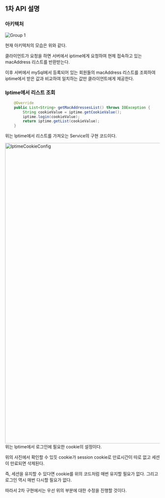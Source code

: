 ## 1차 API 설명

### 아키텍처
![Group 1](https://user-images.githubusercontent.com/102807742/210286789-df2c8fc9-8668-48cd-8555-8092a4aebe0c.png)

현재 아키텍처의 모습은 위와 같다.

클라이언트가 요청을 하면 서버에서 iptime에게 요청하여 현제 접속하고 있는 macAddress 리스트를 반환받는다.

이후 서버에서 mySql에서 등록되어 있는 회원들의 macAddress 리스트를 조회하여 iptime에서 받은 값과 비교하여 일치하는 값만 클라이언트에게 제공한다.

### Iptime에서 리스트 조회
```java
    @Override
    public List<String> getMacAddressesList() throws IOException {
        String cookieValue = iptime.getCookieValue();
        iptime.login(cookieValue);
        return iptime.getList(cookieValue);
    }
```
위는 Iptime에서 리스트를 가져오는 Service의 구현 코드이다.

<img width="977" alt="IptimeCookieConfig" src="https://user-images.githubusercontent.com/102807742/210257545-66e0f957-7eb9-4f9a-ad95-dface0fc8b6e.png">
위는 Iptime에서 로그인에 필요한 cookie의 설정이다.

위의 사진에서 확인할 수 있듯 cookie가 session cookie로 만료시간이 따로 없고 세션이 만료되면 삭제된다.

즉, 세션을 유지할 수 있다면 cookie를 위의 코드처럼 매번 유지할 필요가 없다.
그리고 로그인 역시 매번 다시할 필요가 없다.

따라서 2차 구현에서는 우선 위의 부분에 대한 수정을 진행할 것이다.